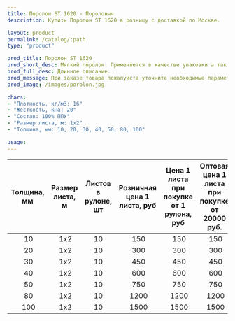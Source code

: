 ```yaml
---
title: Поролон ST 1620 - Поролоныч
description: Купить Поролон ST 1620 в розницу с доставкой по Москве.

layout: product
permalink: /catalog/:path
type: "product"

prod_title: Поролон ST 1620
prod_short_desc: Мягкий поролон. Применяется в качестве упаковки а так же для изготовления подголовников, боковин и спинок мягкой мебели.
prod_full_desc: Длинное описание.
prod_message: При заказе товара пожалуйста уточните необходимые параметры (толщина, размер листа и количество листов).
prod_image: /images/porolon.jpg

chars:
- "Плотность, кг/м3: 16"
- "Жесткость, кПа: 20"
- "Состав: 100% ППУ"
- "Размер листа, м: 1х2"
- "Толщина, мм: 10, 20, 30, 40, 50, 80, 100"

usage:
---
```


| Толщина, мм | Размер листа, м | Листов в рулоне, шт | Розничная цена 1 листа, руб | Цена 1 листа при покупке от 1 рулона, руб | Оптовая цена 1 листа при покупке от 20000 руб. |
|:-----------:|:---------------:|:-------------------:|:---------------------------:|:-----------------------------------------:|:----------------------------------------------:|
 10| 1х2|10| 150| 150| 150
 20| 1х2|10| 300| 300| 300
 30| 1х2|10| 450| 450| 450
 40| 1х2|10| 600| 600| 600
 50| 1х2|10| 750| 750| 750
 80| 1х2|10| 1200| 1200| 1200
 100| 1х2|10| 1500| 1500| 1500
